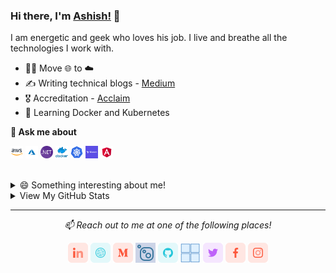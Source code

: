 ### Hi there, I'm [Ashish!](https://aashishpatel.netlify.app) 👋

I am energetic and geek who loves his job. I live and breathe all the technologies I work with.

- 👨‍💻 Move 🌐 to ☁️
- ✍️ Writing technical blogs - [Medium](https://medium.com/@iamaashishpatel/)
- 🎖️ Accreditation - [Acclaim](https://www.youracclaim.com/users/iamaashishpatel/)
- 🌱 Learning Docker and Kubernetes



**💬 Ask me about**

<code><a title="AWS" href="https://medium.com/awesome-cloud"><img height="20" src="https://raw.githubusercontent.com/github/explore/master/topics/aws/aws.png"></a></code>
<code><a title="Azure" href="https://medium.com/awesome-azure"><img height="20" src="https://raw.githubusercontent.com/github/explore/master/topics/azure/azure.png"></a></code>
<code><a title=".NET" href="https://medium.com/aspnetcore"><img height="20" src="https://raw.githubusercontent.com/github/explore/master/topics/dotnet/dotnet.png"></a></code>
<code><a title="Docker" href="https://medium.com/docker-and-kubernetes"><img height="20" src="https://raw.githubusercontent.com/github/explore/master/topics/docker/docker.png"></a></code>
<code><a title="Kubernetes" href="https://medium.com/docker-and-kubernetes"><img height="20" src="https://raw.githubusercontent.com/github/explore/master/topics/kubernetes/kubernetes.png"></a></code>
<code><a title="Terraform" href="https://medium.com/@iamaashishpatel"><img height="20" src="https://raw.githubusercontent.com/github/explore/master/topics/terraform/terraform.png"></a></code>
<code><a title="Angular" href="https://medium.com/awesome-angular"><img height="20" src="https://raw.githubusercontent.com/github/explore/master/topics/angular/angular.png"></a></code>
<!--<code><a title="GCP" href="https://medium.com/@iamaashishpatel"><img height="20" src="https://raw.githubusercontent.com/github/explore/master/topics/google-cloud/google-cloud.png"></a></code>-->
<!--<code><a title="Linux" href="https://medium.com/@iamaashishpatel"><img height="20" src="https://raw.githubusercontent.com/github/explore/master/topics/linux/linux.png"></a></code>-->


<br/>


<details>
  <summary>😄 Something interesting about me!</summary>
   
  - No day without code 💻
  - Probably coding something stupid 🤔
  - Live and learn ☀️

<!--
  <img src="https://visitor-badge.glitch.me/badge?page_id=a-patel"/>
-->

<!--
  <p align="center">
    <img src="https://visitor-badge.glitch.me/badge?page_id=a-patel"/>
  </p>
-->

<!--
  ![My github stats](https://github-readme-stats.vercel.app/api?username=a-patel&show_icons=true)
-->
</details>

<details>
<summary>View My GitHub Stats</summary>
<p align="center">
     <img align="center" src="https://github-readme-stats.vercel.app/api?username=a-patel&bg_color=071A2C&icon_color=4194FD&show_icons=true&count_private=true&theme=tokyonight&line_height=27&text_color=FFFFFF" alt="a-patel's github stats"/>
    <br>
</p>
</details> 



<hr>

<p align="center">
  <i>📫 Reach out to me at one of the following places!</i>

  <p align="center">
    <a title="LinkedIn" href="https://www.linkedin.com/in/iamaashishpatel" alt="Linkedin"><img src="https://github.com/a-patel/a-patel/blob/master/assets/linkedin.png"></a>
    <a title="Portfolio" href="https://aashishpatel.netlify.app" alt="Website"><img src="https://github.com/a-patel/a-patel/blob/master/assets/website.png"></a>
    <a title="Medium" href="https://medium.com/@iamaashishpatel" alt="Medium"><img src="https://github.com/a-patel/a-patel/blob/master/assets/medium.png"></a>
    <a title="NuGet" href="https://nuget.org/profiles/iamaashishpatel" alt="NuGet"><img src="https://github.com/a-patel/a-patel/blob/master/assets/nuget.png"></a>
    <a title="GitHub" href="https://github.com/a-patel" alt="GitHub"><img src="https://github.com/a-patel/a-patel/blob/master/assets/github.png"></a>
    <a title="Microsoft" href="https://docs.microsoft.com/en-us/users/iamaashishpatel" alt="Microsoft"><img src="https://github.com/a-patel/a-patel/blob/master/assets/microsoft.png"></a>
    <a title="Twitter" href="https://twitter.com/aashish_mrcool" alt="Twitter"><img src="https://github.com/a-patel/a-patel/blob/master/assets/twitter.png"></a>
    <a title="Facebook" href="https://www.facebook.com/aashish.mrcool" alt="Facebook"><img src="https://github.com/a-patel/a-patel/blob/master/assets/facebook.png"></a>
    <a title="Instagram" href="https://www.instagram.com/iamaashishpatel" alt="Instagram"><img src="https://github.com/a-patel/a-patel/blob/master/assets/instagram.png"></a>
  </p>  
</p>







<!--
✨ _special_ ✨

Here are some ideas to get you started:

- 🔭 I’m currently working on Cloud technologies...
- 🌱 I’m currently learning Docker and Kubernetes...
- 👯 I’m looking to collaborate on ...
- 🤔 I’m looking for help with ...
- 💬 Ask me about ...
- 📫 How to reach me: ...
- 😄 Pronouns: ...
- ⚡ Fun fact: ...
-->





